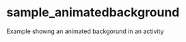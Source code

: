 sample_animatedbackground
=========================

Example showng an animated backgorund in an activity